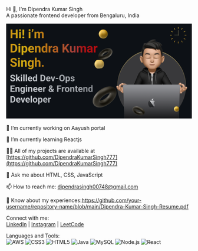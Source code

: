 Hi 👋, I'm Dipendra Kumar Singh  
A passionate frontend developer from Bengaluru, India

![preview img](/preview1.png)

🔭 I’m currently working on Aayush portal

🌱 I’m currently learning Reactjs

👨‍💻 All of my projects are available at [https://github.com/DipendraKumarSingh777](https://github.com/DipendraKumarSingh777)

💬 Ask me about HTML, CSS, JavaScript

📫 How to reach me: dipendrasingh00748@gmail.com

📄 Know about my experiences:https://github.com/your-username/repository-name/blob/main/Dipendra-Kumar-Singh-Resume.pdf


Connect with me:  
[LinkedIn](https://www.linkedin.com/in/dipendra-kumar-singh-4556ab26b/) | [Instagram](https://www.instagram.com/samirkumar1695/) | [LeetCode](https://leetcode.com/u/dipendra_kumar_singh/)

Languages and Tools:  
![AWS](https://img.shields.io/badge/AWS-232F3E?style=for-the-badge&logo=amazon-aws&logoColor=white)
![CSS3](https://img.shields.io/badge/CSS3-1572B6?style=for-the-badge&logo=css3&logoColor=white)
![HTML5](https://img.shields.io/badge/HTML5-E34F26?style=for-the-badge&logo=html5&logoColor=white)
![Java](https://img.shields.io/badge/Java-007396?style=for-the-badge&logo=java&logoColor=white)
![MySQL](https://img.shields.io/badge/MySQL-4479A1?style=for-the-badge&logo=mysql&logoColor=white)
![Node.js](https://img.shields.io/badge/Node.js-339933?style=for-the-badge&logo=nodedotjs&logoColor=white)
![React](https://img.shields.io/badge/React-20232A?style=for-the-badge&logo=react&logoColor=61DAFB)

